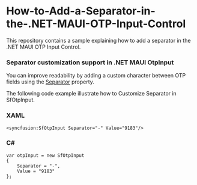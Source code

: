 # How-to-Add-a-Separator-in-the-.NET-MAUI-OTP-Input-Control
This repository contains a sample explaining how to add a separator in the .NET MAUI OTP Input Control.

### Separator customization support in .NET MAUI OtpInput

You can improve readability by adding a custom character between OTP fields using the [Separator]( https://help.syncfusion.com/cr/maui-toolkit/Syncfusion.Maui.Toolkit.OtpInput.SfOtpInput.html#Syncfusion_Maui_Toolkit_OtpInput_SfOtpInput_Separator) property.

The following code example illustrate how to Customize Separator in SfOtpInput.

### XAML
```
<syncfusion:SfOtpInput Separator="-" Value="9183"/>

```
### C#

```
var otpInput = new SfOtpInput
{
    Separator = "-",
    Value = "9183"
};

```
